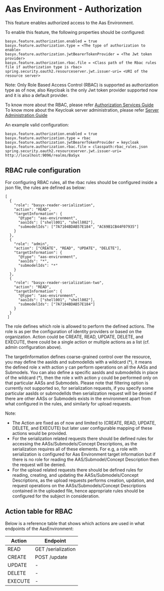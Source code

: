 # Aas Environment - Authorization
This feature enables authorized access to the Aas Environment.

To enable this feature, the following properties should be configured:

```
basyx.feature.authorization.enabled = true
basyx.feature.authorization.type = <The type of authorization to enable>
basyx.feature.authorization.jwtBearerTokenProvider = <The Jwt token provider>
basyx.feature.authorization.rbac.file = <Class path of the Rbac rules file if authorization type is rbac>
spring.security.oauth2.resourceserver.jwt.issuer-uri= <URI of the resource server>
```

Note: Only Role Based Access Control (RBAC) is supported as authorization type as of now, also Keycloak is the only Jwt token provider supported now and it is also a default provider. 

To know more about the RBAC, please refer [Authorization Services Guide](https://www.keycloak.org/docs/latest/authorization_services/index.html)
To know more about the Keycloak server administration, please refer [Server Administration Guide](https://www.keycloak.org/docs/latest/server_admin/#keycloak-features-and-concepts)

An example valid configuration:

```
basyx.feature.authorization.enabled = true
basyx.feature.authorization.type = rbac
basyx.feature.authorization.jwtBearerTokenProvider = keycloak
basyx.feature.authorization.rbac.file = classpath:rbac_rules.json
spring.security.oauth2.resourceserver.jwt.issuer-uri= http://localhost:9096/realms/BaSyx
```

## RBAC rule configuration

For configuring RBAC rules, all the rbac rules should be configured inside a json file, the rules are defined as below:

```
[
  {
    "role": "basyx-reader-serialization",
    "action": "READ",
    "targetInformation": {
      "@type": "aas-environment",
      "aasIds": ["shell001", "shell002"],
      "submodelIds": ["7A7104BDAB57E184", "AC69B1CB44F07935"]
    }
  },
  {
    "role": "admin",
    "action": ["CREATE", "READ", "UPDATE", "DELETE"],
    "targetInformation": {
      "@type": "aas-environment",
      "aasIds": "*",
      "submodelIds": "*"
    }
  },
  {
    "role": "basyx-reader-serialization-two",
    "action": "READ",
    "targetInformation": {
      "@type": "aas-environment",
      "aasIds": ["shell001", "shell002"],
      "submodelIds": ["7A7104BDAB57E184"]
    }
  }
 ]
```

The role defines which role is allowed to perform the defined actions. The role is as per the configuration of identity providers or based on the organization. Action could be CREATE, READ, UPDATE, DELETE, and EXECUTE, there could be a single action or multiple actions as a list (cf. admin configuration above).

The targetInformation defines coarse-grained control over the resource, you may define the aasIds and submodelIds with a wildcard (\*), it means the defined role x with action y can perform operations on all the AASs and Submodels. You can also define a specific aasIds and submodelIds in place of the wildcard (\*), then the role x with action y could be performed only on that particular AASs and Submodels. Please note that filtering option is currently not supported so, for serialization requests, if you specify some particular aasIds or submodelIds then serialization request will be denied if there are other AASs or Submodels exists in the environment apart from what configured in the rules, and similarly for upload requests.

Note: 
* The Action are fixed as of now and limited to (CREATE, READ, UPDATE, DELETE, and EXECUTE) but later user configurable mapping of these actions would be provided.
* For the serialization related requests there should be defined rules for accessing the AASs/Submodels/Concept Descriptions, as the serialization requires all of these elements. For e.g, a role with serialization is configured for Aas Environment target information but if there is no role for reading the AAS/Submodel/Concept Description then the request will be denied.
* For the upload related requests there should be defined rules for reading, creating, and updating the AASs/Submodels/Concept Descriptions, as the upload requests performs creation, updation, and request operations on the AASs/Submodels/Concept Descriptions contained in the uploaded file, hence appropriate rules should be configured for the subject in consideration.

## Action table for RBAC

Below is a reference table that shows which actions are used in what endpoints of the AasEnvironment:

| Action  | Endpoint           |
|---------|--------------------|
| READ    | GET /serialization |
| CREATE  | POST /update       |
| UPDATE  | -                  |
| DELETE  | -                  |
| EXECUTE | -                  |

